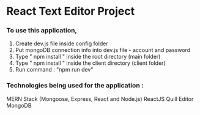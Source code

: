 # React Text Editor Project

### To use this application,

1. Create dev.js file inside config folder
2. Put mongoDB connection info into dev.js file - account and password
3. Type " npm install " inside the root directory (main folder)
4. Type " npm install " inside the client directory (client folder)
5. Run command : "npm run dev"

### Technologies being used for the application :

MERN Stack (Mongoose, Express, React and Node.js)
ReactJS
Quill Editor
MongoDB

